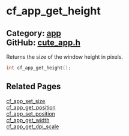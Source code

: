 [](../header.md ':include')

# cf_app_get_height

Category: [app](/api_reference?id=app)  
GitHub: [cute_app.h](https://github.com/RandyGaul/cute_framework/blob/master/include/cute_app.h)  
---

Returns the size of the window height in pixels.

```cpp
int cf_app_get_height();
```

## Related Pages

[cf_app_set_size](/app/cf_app_set_size.md)  
[cf_app_get_position](/app/cf_app_get_position.md)  
[cf_app_set_position](/app/cf_app_set_position.md)  
[cf_app_get_width](/app/cf_app_get_width.md)  
[cf_app_get_dpi_scale](/app/cf_app_get_dpi_scale.md)  
